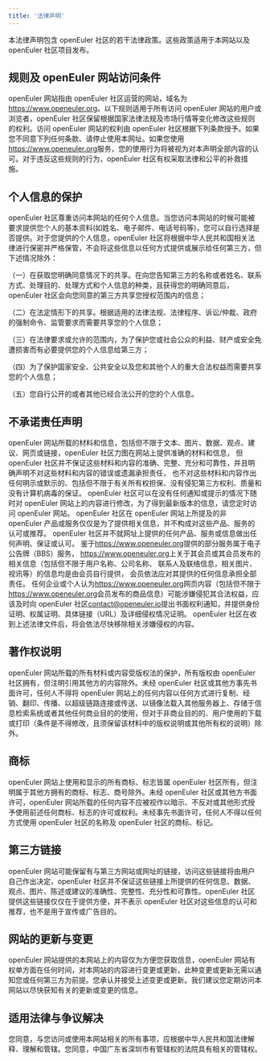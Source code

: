 ```yaml
---
title: '法律声明'
---
```


<script setup>
import banner from '@/assets/banner-secondary.png';
import search from '@/assets/illustrations/search.png';

import BannerLevel2 from '@/components/BannerLevel2.vue';
</script>

<BannerLevel2
    :background-image="banner"
    background-text="LEGAL"
    title="法律声明"
    :illustration="search"
  />
</ClientOnly>

<div  style="margin-top:var(--o-spacing-h1)">

本法律声明包含 openEuler 社区的若干法律政策。这些政策适用于本网站以及 openEuler 社区项目发布。

## 规则及 openEuler 网站访问条件

openEuler 网站指由 openEuler 社区运营的网站，域名为<https://www.openeuler.org>。以下规则适用于所有访问 openEuler 网站的用户或浏览者，openEuler 社区保留根据国家法律法规及市场行情等变化修改这些规则的权利。访问 openEuler 网站的权利由 openEuler 社区根据下列条款授予。如果您不同意下列任何条款、请停止使用本网址。如果您使用<https://www.openeuler.org>服务，您的使用行为将被视为对本声明全部内容的认可。对于违反这些规则的行为，openEuler 社区有权采取法律和公平的补救措施。

## 个人信息的保护

openEuler 社区尊重访问本网站的任何个人信息。当您访问本网站的时候可能被要求提供您个人的基本资料(如姓名、电子邮件、电话号码等)，您可以自行选择是否提供。对于您提供的个人信息，openEuler 社区将根据中华人民共和国相关法律进行保密并严格保管，不会将这些信息以任何方式提供或展示给任何第三方，但下述情况除外：

（一）在获取您明确同意情况下的共享。在向您告知第三方的名称或者姓名、联系方式、处理目的、处理方式和个人信息的种类，且获得您的明确同意后，openEuler 社区会向您同意的第三方共享您授权范围内的信息；

（二）在法定情形下的共享。根据适用的法律法规、法律程序、诉讼/仲裁、政府的强制命令、监管要求而需要共享您的个人信息；

（三）在法律要求或允许的范围内，为了保护您或社会公众的利益、财产或安全免遭损害而有必要提供您的个人信息给第三方；

（四）为了保护国家安全、公共安全以及您和其他个人的重大合法权益而需要共享您的个人信息；

（五）您自行公开的或者其他已经合法公开的您的个人信息。

## 不承诺责任声明

openEuler 网站所载的材料和信息，包括但不限于文本、图片、数据、观点、建议、网页或链接，openEuler 社区力图在网站上提供准确的材料和信息，
但 openEuler 社区并不保证这些材料和内容的准确、完整、充分和可靠性，并且明确声明不对这些材料和内容的错误或遗漏承担责任，
也不对这些材料和内容作出任何明示或默示的、包括但不限于有关所有权担保、没有侵犯第三方权利、质量和没有计算机病毒的保证。
openEuler 社区可以在没有任何通知或提示的情况下随时对 openEuler 网站上的内容进行修改，为了得到最新版本的信息，请您定时访问 openEuler 网站。
openEuler 社区在 openEuler 网站上所提及的非 openEuler 产品或服务仅仅是为了提供相关信息，并不构成对这些产品、服务的认可或推荐。
openEuler 社区并不就网址上提供的任何产品、服务或信息做出任何声明、保证或认可。
鉴于<https://www.openeuler.org>提供的部分服务属于电子公告牌（BBS）服务，
<https://www.openeuler.org>上关于其会员或其会员发布的相关信息（包括但不限于用户名称、公司名称、 联系人及联络信息，相关图片、视讯等）的信息均是由会员自行提供，
会员依法应对其提供的任何信息承担全部责任。
任何企业或个人认为<https://www.openeuler.org>网页内容（包括但不限于<https://www.openeuler.org>会员发布的商品信息）可能涉嫌侵犯其合法权益，应该及时向 openEuler 社区<contact@openeuler.io>提出书面权利通知，并提供身份证明、权属证明、具体链接（URL）及详细侵权情况证明。
openEuler 社区在收到上述法律文件后，将会依法尽快移除相关涉嫌侵权的内容。

## 著作权说明

openEuler 网站所载的所有材料或内容受版权法的保护，所有版权由 openEuler 社区拥有，但注明引用其他方的内容除外。未经 openEuler 社区或其他方事先书面许可，任何人不得将 openEuler 网站上的任何内容以任何方式进行复制、经销、翻印、传播、以超级链路连接或传送、以镜像法载入其他服务器上、存储于信息检索系统或者其他任何商业目的的使用，但对于非商业目的的、用户使用的下载或打印（条件是不得修改，且须保留该材料中的版权说明或其他所有权的说明）除外。

## 商标

openEuler 网站上使用和显示的所有商标、标志皆属 openEuler 社区所有，但注明属于其他方拥有的商标、标志、商号除外。未经 openEuler 社区或其他方书面许可，openEuler 网站所载的任何内容不应被视作以暗示、不反对或其他形式授予使用前述任何商标、标志的许可或权利。未经事先书面许可，任何人不得以任何方式使用 openEuler 社区的名称及 openEuler 社区的商标、标记。

## 第三方链接

openEuler 网站可能保留有与第三方网站或网址的链接，访问这些链接将由用户自己作出决定，openEuler 社区并不保证这些链接上所提供的任何信息、数据、观点、图片、陈述或建议的准确性、完整性、充分性和可靠性。openEuler 社区提供这些链接仅仅在于提供方便，并不表示 openEuler 社区对这些信息的认可和推荐，也不是用于宣传或广告目的。

## 网站的更新与变更

openEuler 网站提供的本网站上的内容仅为方便您获取信息，openEuler 网站有权单方面在任何时间，对本网站的内容进行变更或更新，此种变更或更新无需以通知您或任何第三方为前提。您承认并接受上述变更或更新。我们建议您定期访问本网站以尽快获知有关的更新或变更的信息。

## 适用法律与争议解决

您同意，与您访问或使用本网站相关的所有事项，应根据中华人民共和国法律解释、理解和管辖。您同意，中国广东省深圳市有管辖权的法院具有相关的管辖权。

</div>
